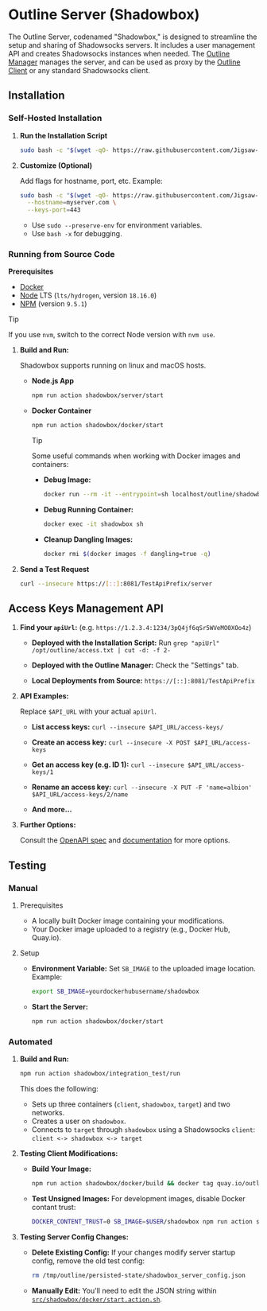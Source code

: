 # Outline Server (Shadowbox)

The Outline Server, codenamed "Shadowbox," is designed to streamline the setup and sharing of Shadowsocks servers. It includes a user management API and creates Shadowsocks instances when needed. The [Outline Manager](https://github.com/Jigsaw-Code/outline-apps/) manages the server, and can be used as proxy by the [Outline Client](https://github.com/Jigsaw-Code/outline-apps/) or any standard Shadowsocks client.

## Installation

### Self-Hosted Installation

1. **Run the Installation Script**

   ```sh
   sudo bash -c "$(wget -qO- https://raw.githubusercontent.com/Jigsaw-Code/outline-apps/master/server_manager/install_scripts/install_server.sh)"
   ```

1. **Customize (Optional)**

   Add flags for hostname, port, etc. Example:

   ```sh
   sudo bash -c "$(wget -qO- https://raw.githubusercontent.com/Jigsaw-Code/outline-apps/master/server_manager/install_scripts/install_server.sh)" install_server.sh \
     --hostname=myserver.com \
     --keys-port=443
   ```

   - Use `sudo --preserve-env` for environment variables.
   - Use `bash -x` for debugging.

### Running from Source Code

**Prerequisites**

- [Docker](https://docs.docker.com/engine/install/)
- [Node](https://nodejs.org/en/download/) LTS (`lts/hydrogen`, version `18.16.0`)
- [NPM](https://docs.npmjs.com/downloading-and-installing-node-js-and-npm) (version `9.5.1`)

> [!TIP]
> If you use `nvm`, switch to the correct Node version with `nvm use`.

1. **Build and Run:**

   Shadowbox supports running on linux and macOS hosts.

   - **Node.js App**

     ```sh
     npm run action shadowbox/server/start
     ```

   - **Docker Container**

     ```sh
     npm run action shadowbox/docker/start
     ```

     > [!TIP]
     > Some useful commands when working with Docker images and containers:
     >
     > - **Debug Image:**
     >
     >   ```sh
     >   docker run --rm -it --entrypoint=sh localhost/outline/shadowbox
     >   ```
     >
     > - **Debug Running Container:**
     >
     >   ```sh
     >   docker exec -it shadowbox sh
     >   ```
     >
     > - **Cleanup Dangling Images:**
     >
     >   ```sh
     >   docker rmi $(docker images -f dangling=true -q)
     >   ```

1. **Send a Test Request**

   ```sh
   curl --insecure https://[::]:8081/TestApiPrefix/server
   ```

## Access Keys Management API

1. **Find your `apiUrl`:** (e.g. `https://1.2.3.4:1234/3pQ4jf6qSr5WVeMO0XOo4z`)

   - **Deployed with the Installation Script:** Run `grep "apiUrl" /opt/outline/access.txt | cut -d: -f 2-`

   - **Deployed with the Outline Manager:** Check the "Settings" tab.

   - **Local Deployments from Source:** `https://[::]:8081/TestApiPrefix`

1. **API Examples:**

   Replace `$API_URL` with your actual `apiUrl`.

   - **List access keys:** `curl --insecure $API_URL/access-keys/`

   - **Create an access key:** `curl --insecure -X POST $API_URL/access-keys`

   - **Get an access key (e.g. ID 1):** `curl --insecure $API_URL/access-keys/1`

   - **Rename an access key:** `curl --insecure -X PUT -F 'name=albion' $API_URL/access-keys/2/name`

   - **And more...**

1. **Further Options:**

   Consult the [OpenAPI spec](./server/api.yml) and [documentation](https://redocly.github.io/redoc/?url=https://raw.githubusercontent.com/Jigsaw-Code/outline-server/master/src/shadowbox/server/api.yml) for more options.

## Testing

### Manual

1. Prerequisites

   - A locally built Docker image containing your modifications.
   - Your Docker image uploaded to a registry (e.g., Docker Hub, Quay.io).

1. Setup

   - **Environment Variable:** Set `SB_IMAGE` to the uploaded image location. Example:

     ```sh
     export SB_IMAGE=yourdockerhubusername/shadowbox
     ```

   - **Start the Server:**

     ```sh
     npm run action shadowbox/docker/start
     ```

### Automated

1. **Build and Run:**

   ```sh
   npm run action shadowbox/integration_test/run
   ```

   This does the following:

   - Sets up three containers (`client`, `shadowbox`, `target`) and two networks.
   - Creates a user on `shadowbox`.
   - Connects to `target` through `shadowbox` using a Shadowsocks `client`: `client <-> shadowbox <-> target`

1. **Testing Client Modifications:**

   - **Build Your Image:**

     ```sh
     npm run action shadowbox/docker/build && docker tag quay.io/outline/shadowbox $USER/shadowbox && docker push $USER/shadowbox
     ```

   - **Test Unsigned Images:** For development images, disable Docker contant trust:

     ```sh
     DOCKER_CONTENT_TRUST=0 SB_IMAGE=$USER/shadowbox npm run action shadowbox/integration_test/run
     ```

1. **Testing Server Config Changes:**

   - **Delete Existing Config:** If your changes modify server startup config, remove the old test config:

     ```sh
     rm /tmp/outline/persisted-state/shadowbox_server_config.json
     ```

   - **Manually Edit:** You'll need to edit the JSON string within [`src/shadowbox/docker/start.action.sh`](src/shadowbox/docker/start.action.sh).

